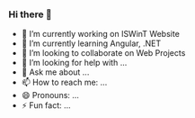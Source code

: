 ### Hi there 👋

- 🔭 I’m currently working on ISWinT Website
- 🌱 I’m currently learning Angular, .NET
- 👯 I’m looking to collaborate on Web Projects
- 🤔 I’m looking for help with ...
- 💬 Ask me about ...
- 📫 How to reach me: ...
- 😄 Pronouns: ...
- ⚡ Fun fact: ...

